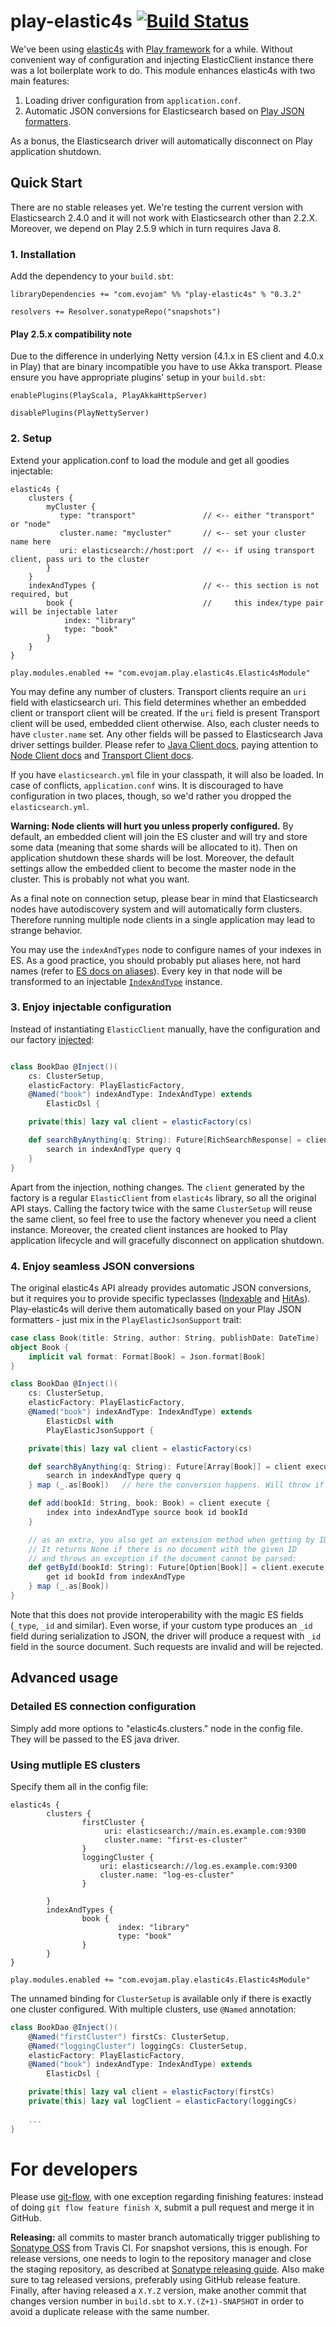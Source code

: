 play-elastic4s [![Build Status](https://travis-ci.org/evojam/play-elastic4s.svg?branch=master)](https://travis-ci.org/evojam/play-elastic4s)
===========================

We've been using [elastic4s](https://github.com/sksamuel/elastic4s) with [Play framework](https://www.playframework.com/) for a while.
Without convenient way of configuration and injecting ElasticClient instance there was a lot boilerplate work to do.
This module enhances elastic4s with two main features:

1. Loading driver configuration from `application.conf`.
1. Automatic JSON conversions for Elasticsearch based on [Play JSON formatters](https://www.playframework.com/documentation/2.4.x/ScalaJson).

As a bonus, the Elasticsearch driver will automatically disconnect on Play application shutdown.


Quick Start
-----------

There are no stable releases yet. We're testing the current version
with Elasticsearch 2.4.0 and it will not work with Elasticsearch other
than 2.2.X. Moreover, we depend on Play 2.5.9 which in turn requires Java 8.

### 1. Installation

Add the dependency to your `build.sbt`:

	libraryDependencies += "com.evojam" %% "play-elastic4s" % "0.3.2"

	resolvers += Resolver.sonatypeRepo("snapshots")


#### Play 2.5.x compatibility note

Due to the difference in underlying Netty version (4.1.x in ES client and 4.0.x in Play)
that are binary incompatible you have to use Akka transport. Please ensure you have
appropriate plugins' setup in your `build.sbt`:

```
enablePlugins(PlayScala, PlayAkkaHttpServer)

disablePlugins(PlayNettyServer)
```

### 2. Setup

Extend your application.conf to load the module and get all goodies injectable:

```hocon
elastic4s {
    clusters {
        myCluster {
           type: "transport"               // <-- either "transport" or "node"
           cluster.name: "mycluster"       // <-- set your cluster name here
           uri: elasticsearch://host:port  // <-- if using transport client, pass uri to the cluster
        }
    }
    indexAndTypes {                        // <-- this section is not required, but
        book {                             //     this index/type pair will be injectable later
            index: "library"
            type: "book"
        }
    }
}

play.modules.enabled += "com.evojam.play.elastic4s.Elastic4sModule"
```

You may define any number of clusters. Transport clients require an `uri` field with elasticsearch
uri. This field determines whether an embedded client or transport client will be created. If the `uri` field
is present Transport client will be used, embedded client otherwise. Also, each cluster needs to
have `cluster.name` set. Any other fields will be passed to  Elasticsearch Java driver settings
builder. Please refer to [Java Client docs], paying attention to [Node Client docs] and [Transport Client docs].

  [Java Client docs]: https://www.elastic.co/guide/en/elasticsearch/client/java-api/current/client.html
  [Node Client docs]: https://www.elastic.co/guide/en/elasticsearch/client/java-api/current/node-client.html
  [Transport Client docs]: https://www.elastic.co/guide/en/elasticsearch/client/java-api/current/transport-client.html

If you have `elasticsearch.yml` file in your classpath, it will also be loaded.
In case of conflicts, `application.conf` wins. It is discouraged to have
configuration in two places, though, so we'd rather you dropped the
`elasticsearch.yml`.

**Warning: Node clients will hurt you unless properly configured.** By default,
an embedded client will join the ES cluster and will try and store some data
(meaning that some shards will be allocated to it). Then on application shutdown
these shards will be lost. Moreover, the default settings allow the embedded
client to become the master node in the cluster. This is probably not what you
want.

As a final note on connection setup, please bear in mind that Elasticsearch
nodes have autodiscovery system and will automatically form clusters. Therefore
running multiple node clients in a single application may lead to strange
behavior.

You may use the `indexAndTypes` node to configure names of your indexes in ES.
As a good practice, you should probably put aliases here, not hard names
(refer to [ES docs on aliases](https://www.elastic.co/guide/en/elasticsearch/reference/current/indices-aliases.html)). Every key in that node will be transformed to
an injectable [`IndexAndType`](https://github.com/sksamuel/elastic4s/blob/master/elastic4s-core/src/main/scala/com/sksamuel/elastic4s/IndexAndTypes.scala) instance.

### 3. Enjoy injectable configuration

Instead of instantiating `ElasticClient` manually, have the configuration
and our factory [injected](https://www.playframework.com/documentation/2.4.x/ScalaDependencyInjection):

```scala

class BookDao @Inject()(
	cs: ClusterSetup,
	elasticFactory: PlayElasticFactory,
	@Named("book") indexAndType: IndexAndType) extends
		ElasticDsl {

	private[this] lazy val client = elasticFactory(cs)

	def searchByAnything(q: String): Future[RichSearchResponse] = client execute {
		search in indexAndType query q
	}
}
```

Apart from the injection, nothing changes. The `client` generated by the factory is a regular `ElasticClient` from `elastic4s` library,
so all the original API stays. Calling the factory twice with the same `ClusterSetup`
will reuse the same client, so feel free to use the factory whenever you need
a client instance. Moreover, the created client instances are hooked to Play
application lifecycle and will gracefully disconnect on application shutdown.

### 4. Enjoy seamless JSON conversions

The original elastic4s API already provides automatic JSON conversions, but it requires you to provide
specific typeclasses ([Indexable](https://github.com/sksamuel/elastic4s#indexing-from-classes)
and [HitAs](https://github.com/sksamuel/elastic4s#search-conversion)). Play-elastic4s will derive them automatically
based on your Play JSON formatters - just mix in the `PlayElasticJsonSupport` trait:

```scala
case class Book(title: String, author: String, publishDate: DateTime)
object Book {
	implicit val format: Format[Book] = Json.format[Book]
}

class BookDao @Inject()(
	cs: ClusterSetup,
	elasticFactory: PlayElasticFactory,
	@Named("book") indexAndType: IndexAndType) extends
		ElasticDsl with
		PlayElasticJsonSupport {

	private[this] lazy val client = elasticFactory(cs)

	def searchByAnything(q: String): Future[Array[Book]] = client execute {
		search in indexAndType query q
	} map (_.as[Book])   // here the conversion happens. Will throw if documents are malformed.

	def add(bookId: String, book: Book) = client execute {
		index into indexAndType source book id bookId
	}

	// as an extra, you also get an extension method when getting by ID.
	// It returns None if there is no document with the given ID
	// and throws an exception if the document cannot be parsed:
	def getById(bookId: String): Future[Option[Book]] = client.execute {
		get id bookId from indexAndType
	} map (_.as[Book])
}
```

Note that this does not provide interoperability with the magic ES fields
(`_type`, `_id` and similar). Even worse, if your custom type produces
an `_id` field during serialization to JSON, the driver will produce
a request with `_id` field in the source document. Such requests are invalid
and will be rejected.

Advanced usage
--------------------------

### Detailed ES connection configuration
Simply add more options to "elastic4s.clusters.<your-cluster>" node in the config file.
They will be passed to the ES java driver.

### Using mutliple ES clusters
Specify them all in the config file:

```hocon
elastic4s {
		clusters {
				firstCluster {
					 uri: elasticsearch://main.es.example.com:9300
					 cluster.name: "first-es-cluster"
				}
				loggingCluster {
					uri: elasticsearch://log.es.example.com:9300
					cluster.name: "log-es-cluster"
				}

		}
		indexAndTypes {
				book {
						index: "library"
						type: "book"
				}
		}
}

play.modules.enabled += "com.evojam.play.elastic4s.Elastic4sModule"
```

The unnamed binding for `ClusterSetup` is available only if there is exactly one cluster configured.
With multiple clusters, use `@Named` annotation:

```scala
class BookDao @Inject()(
	@Named("firstCluster") firstCs: ClusterSetup,
	@Named("loggingCluster") loggingCs: ClusterSetup,
	elasticFactory: PlayElasticFactory,
	@Named("book") indexAndType: IndexAndType) extends
		ElasticDsl {

	private[this] lazy val client = elasticFactory(firstCs)
	private[this] lazy val logClient = elasticFactory(loggingCs)
	
	...
}
```


# For developers

Please use
[git-flow](http://jeffkreeftmeijer.com/2010/why-arent-you-using-git-flow/), with
one exception regarding finishing features: instead of doing `git flow feature
finish X`, submit a pull request and merge it in GitHub.

**Releasing:** all commits to master branch automatically trigger publishing to
[Sonatype OSS] from Travis CI. For snapshot versions, this is enough. For
release versions, one needs to login to the repository manager and close the
staging repository, as described at [Sonatype releasing guide]. Also make sure
to tag released versions, preferably using GitHub release feature. Finally,
after having released a `X.Y.Z` version, make another commit that changes
version number in `build.sbt` to `X.Y.(Z+1)-SNAPSHOT` in order to avoid a
duplicate release with the same number.

  [Sonatype OSS]: https://oss.sonatype.org
  [Sonatype releasing guide]: http://central.sonatype.org/pages/releasing-the-deployment.html
